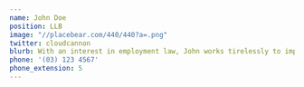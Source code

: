 ```yaml
---
name: John Doe
position: LLB
image: "//placebear.com/440/440?a=.png"
twitter: cloudcannon
blurb: With an interest in employment law, John works tirelessly to improve workplaces.
phone: '(03) 123 4567'
phone_extension: 5
---
```

